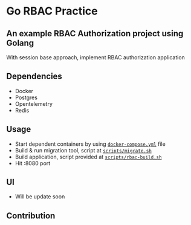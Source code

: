 # Go RBAC Practice
## An example RBAC Authorization project using Golang
With session base approach, implement RBAC authorization application
## Dependencies 
- Docker
- Postgres
- Opentelemetry
- Redis

## Usage
- Start dependent containers by using [`docker-compose.yml`](docker-compose.yml) file
- Build & run migration tool, script at [`scripts/migrate.sh`](scripts/migrate.sh)
- Build application, script provided at [`scripts/rbac-build.sh`](scripts/rbac-build.sh)
- Hit :8080 port 

## UI
- Will be update soon
## Contribution

